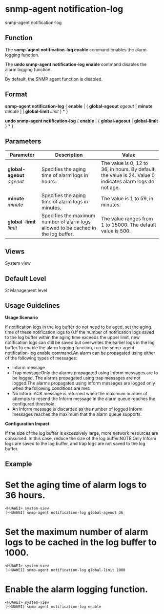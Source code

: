 snmp-agent notification-log
===========================

snmp-agent notification-log

Function
--------



The **snmp-agent notification-log enable** command enables the alarm logging function.

The **undo snmp-agent notification-log enable** command disables the alarm logging function.



By default, the SNMP agent function is disabled.


Format
------

**snmp-agent notification-log** { **enable** | { **global-ageout** *ageout* [ **minute** *minute* ] | **global-limit** *limit* } \* }

**undo snmp-agent notification-log** { **enable** | { **global-ageout** | **global-limit** } \* }


Parameters
----------

| Parameter | Description | Value |
| --- | --- | --- |
| **global-ageout** *ageout* | Specifies the aging time of alarm logs in hours.. | The value is 0, 12 to 36, in hours. By default, the value is 24. Value 0 indicates alarm logs do not age. |
| **minute** *minute* | Specifies the aging time of alarm logs in minutes. | The value is 1 to 59, in minutes. |
| **global-limit** *limit* | Specifies the maximum number of alarm logs allowed to be cached in the log buffer. | The value ranges from 1 to 15000. The default value is 500. |



Views
-----

System view


Default Level
-------------

3: Management level


Usage Guidelines
----------------

**Usage Scenario**

If notification logs in the log buffer do not need to be aged, set the aging time of these notification logs to 0.If the number of notification logs saved to the log buffer within the aging time exceeds the upper limit, new notification logs can still be saved but overwrites the earlier logs in the log buffer.To enable the alarm logging function, run the snmp-agent notification-log enable command.An alarm can be propagated using either of the following types of messages:

* Inform message
* Trap messageOnly the alarms propagated using Inform messages are to be logged. The alarms propagated using trap messages are not logged.The alarms propagated using Inform messages are logged only when the following conditions are met:
* No Inform ACK message is returned when the maximum number of attempts to resend the Inform message in the alarm queue reaches the configured threshold.
* An Inform message is discarded as the number of logged Inform messages reaches the maximum that the alarm queue supports.

**Configuration Impact**

If the size of the log buffer is excessively large, more network resources are consumed. In this case, reduce the size of the log buffer.NOTE:Only Inform logs are saved to the log buffer, and trap logs are not saved to the log buffer.


Example
-------

# Set the aging time of alarm logs to 36 hours.
```
<HUAWEI> system-view
[~HUAWEI] snmp-agent notification-log global-ageout 36

```

# Set the maximum number of alarm logs to be cached in the log buffer to 1000.
```
<HUAWEI> system-view
[~HUAWEI] snmp-agent notification-log global-limit 1000

```

# Enable the alarm logging function.
```
<HUAWEI> system-view
[~HUAWEI] snmp-agent notification-log enable

```